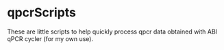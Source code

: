 # qpcrScripts

These are little scripts to help quickly process qpcr data obtained with ABI qPCR cycler (for my own use).
